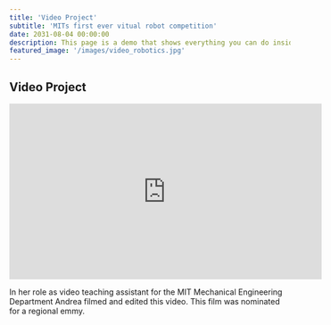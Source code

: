 ```yaml
---
title: 'Video Project'
subtitle: 'MITs first ever vitual robot competition'
date: 2031-08-04 00:00:00
description: This page is a demo that shows everything you can do inside portfolio and blog posts.
featured_image: '/images/video_robotics.jpg'
---
```


## Video Project 

<iframe width="560" height="315" src="https://www.youtube.com/embed/4ZfyWPNd9N4?si=Pcm8jNRIznda0f-A" title="YouTube video player" frameborder="0" allow="accelerometer; autoplay; clipboard-write; encrypted-media; gyroscope; picture-in-picture; web-share" allowfullscreen></iframe>

In her role as video teaching assistant for the MIT Mechanical Engineering Department Andrea filmed and edited this video. This film was nominated for a regional emmy.
